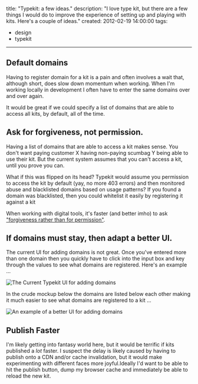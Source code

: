 title: "Typekit: a few ideas."
description: "I love type kit, but there are a few things I would do to improve the experience of setting up and playing with kits. Here's a couple of ideas."
created: 2012-02-19 14:00:00
tags:
  - design
  - typekit
---


## Default domains

Having to register domain for a kit is a pain and often involves a wait that, although short, does slow down momentum when working. When I'm working locally in development I often have to enter the same domains over and over again. 

It would be great if we could specify a list of domains that are able to access all kits, by default, all of the time.

## Ask for forgiveness, not permission.

Having a list of domains that are able to access a kit makes sense. You don't want paying customer X having non-paying scumbag Y being able to use their kit. But the current system assumes that you can't access a kit, until you prove you can.

What if this was flipped on its head? Typekit would assume you permission to access the kit by default (yay, no more 403 errors) and then monitored abuse and blacklisted domains based on usage patterns? If you found a domain was blacklisted, then you could whitelist it easily by registering it against a kit

When working with digital tools, it's faster (and better imho) to ask ["forgiveness rather than for permission"][0]. 


## If domains must stay, then adapt a better UI.

The current UI for adding domains is not great. Once you've entered more than one domain then you quickly have to click into the input box and key through the values to see what domains are registered. Here's an example &hellip;

![The Current Typekit UI for adding domains](/static/blog/2012/02/19/typekit/ui1.png)

In the crude mockup below the domains are listed below each other making it much easier to see what domains are registered to a kit &hellip; 

![An example of a better UI for adding domains](/static/blog/2012/02/19/typekit/ui2.png)

## Publish Faster

I'm likely getting into fantasy world here, but it would be terrific if kits published a *lot* faster. I suspect the delay is likely caused by having to publish onto a CDN and/or cache invalidation, but it would make experimenting with different faces more joyful.Ideally I'd want to be able to hit the publish button, dump my browser cache and immediately be able to reload the new kit.



[0]: http://en.wikipedia.org/wiki/Grace_Hopper#Anecdotes